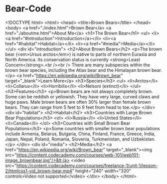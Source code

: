# Bear-Code
&lt;!DOCTYPE html> &lt;html>  &lt;head>   &lt;title>Brown Bears&lt;/title> &lt;/head>  &lt;body>   &lt;a href="./index.html">Brown Bear&lt;/a>   &lt;a href="./aboutme.html">About Me&lt;/a>   &lt;h1>The Brown Bear&lt;/h1>   &lt;ul>       &lt;li>&lt;a href="#introduction">Introduction&lt;/a>&lt;/li>       &lt;li>&lt;a href="#habitat">Habitat&lt;/a>&lt;/li>       &lt;li>&lt;a href="#media">Media&lt;/a>&lt;/li>     &lt;/ul>   &lt;div id="introduction">     &lt;h2>About Brown Bears&lt;/h2>     &lt;p>The brown bear (&lt;em>Ursus arctos&lt;/em>) is native to parts of northern Eurasia and North America. Its conservation status is currently &lt;strong>Least Concern&lt;/strong>.&lt;br />&lt;br /> There are many subspecies within the brown bear species, including the       Atlas bear and the Himalayan brown bear.&lt;/p>     &lt;a href="https://en.wikipedia.org/wiki/Brown_bear" target="_blank">Learn More&lt;/a>     &lt;h3>Species&lt;/h3>     &lt;ul>       &lt;li>Arctos&lt;/li>       &lt;li>Collarus&lt;/li>       &lt;li>Horribilis&lt;/li>       &lt;li>Nelsoni (extinct)&lt;/li>     &lt;/ul>     &lt;h3>Features&lt;/h3>     &lt;p>Brown bears are not always completely brown. Some can be reddish or yellowish. They have very large, curved claws and huge paws. Male brown bears are often 30% larger than female brown bears. They can range from 5 feet to 9 feet from head to toe.&lt;/p>   &lt;/div>   &lt;div id="habitat">     &lt;h2>Habitat&lt;/h2>     &lt;h3>Countries with Large Brown Bear Populations&lt;/h3>     &lt;ol>       &lt;li>Russia&lt;/li>       &lt;li>United States&lt;/li>       &lt;li>Canada&lt;/li>     &lt;/ol>     &lt;h3>Countries with Small Brown Bear Populations&lt;/h3>     &lt;p>Some countries with smaller brown bear populations include Armenia, Belarus, Bulgaria, China, Finland, France, Greece, India, Japan, Nepal, Poland, Romania, Slovenia, Turkmenistan, and Uzbekistan.&lt;/p>   &lt;/div>   &lt;div id="media">     &lt;h2>Media&lt;/h2>     &lt;a href="https://en.wikipedia.org/wiki/Brown_bear" target="_blank">&lt;img src="https://content.codecademy.com/courses/web-101/web101-image_brownbear.jpg"/>&lt;/a>     &lt;video src="https://content.codecademy.com/courses/freelance-1/unit-1/lesson-2/htmlcss1-vid_brown-bear.mp4" height="240" width="320" controls>Video not supported&lt;/video>   &lt;/div> &lt;/body>  &lt;/html>

